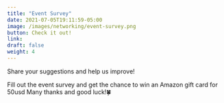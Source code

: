```yaml
---
title: "Event Survey"
date: 2021-07-05T19:11:59-05:00
image: /images/networking/event-survey.png
button: Check it out!
link: 
draft: false
weight: 4
---
```


Share your suggestions and help us improve!

Fill out the event survey and get the chance to win an Amazon gift card for 50usd
Many thanks and good luck!🍀